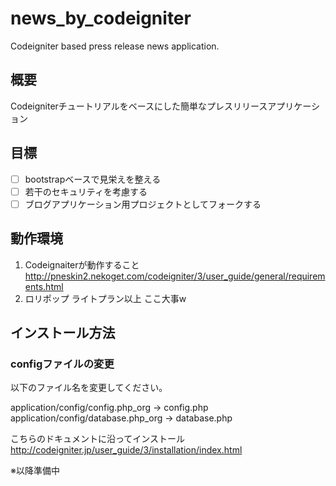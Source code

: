# news_by_codeigniter
Codeigniter based press release news application.

## 概要
Codeigniterチュートリアルをベースにした簡単なプレスリリースアプリケーション

## 目標
- [ ] bootstrapベースで見栄えを整える
- [ ] 若干のセキュリティを考慮する
- [ ] ブログアプリケーション用プロジェクトとしてフォークする

## 動作環境
1. Codeignaiterが動作すること
http://pneskin2.nekoget.com/codeigniter/3/user_guide/general/requirements.html
2. ロリポップ ライトプラン以上
ここ大事w

## インストール方法
### configファイルの変更
以下のファイル名を変更してください。

application/config/config.php_org -> config.php
application/config/database.php_org -> database.php

こちらのドキュメントに沿ってインストール
http://codeigniter.jp/user_guide/3/installation/index.html

※以降準備中
